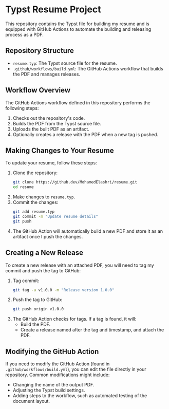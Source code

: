 # Typst Resume Project

This repository contains the Typst file for building my resume and is equipped with GitHub Actions to automate the building and releasing process as a PDF.

## Repository Structure

- `resume.typ`: The Typst source file for the resume.
- `.github/workflows/build.yml`: The GitHub Actions workflow that builds the PDF and manages releases.

## Workflow Overview

The GitHub Actions workflow defined in this repository performs the following steps:
1. Checks out the repository's code.
2. Builds the PDF from the Typst source file.
3. Uploads the built PDF as an artifact.
4. Optionally creates a release with the PDF when a new tag is pushed.

## Making Changes to Your Resume

To update your resume, follow these steps:
1. Clone the repository:
   ```bash
   git clone https://github.dev/MohamedElashri/resume.git
   cd resume
   ```
2. Make  changes to `resume.typ`.
3. Commit the changes:
   ```bash
   git add resume.typ
   git commit -m "Update resume details"
   git push
   ```
4. The GitHub Action will automatically build a new PDF and store it as an artifact once I push the changes.

## Creating a New Release

To create a new release with an attached PDF, you will need to tag my commit and push the tag to GitHub:
1. Tag commit:
   ```bash
   git tag -a v1.0.0 -m "Release version 1.0.0"
   ```
2. Push the tag to GitHub:
   ```bash
   git push origin v1.0.0
   ```
3. The GitHub Action checks for tags. If a tag is found, it will:
   - Build the PDF.
   - Create a release named after the tag and timestamp, and attach the PDF.

## Modifying the GitHub Action

If you need to modify the GitHub Action (found in `.github/workflows/build.yml`), you can edit the file directly in your repository. Common modifications might include:
- Changing the name of the output PDF.
- Adjusting the Typst build settings.
- Adding steps to the workflow, such as automated testing of the document layout.

